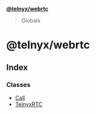 **[@telnyx/webrtc](README.md)**

> Globals

# @telnyx/webrtc

## Index

### Classes

* [Call](classes/call.md)
* [TelnyxRTC](classes/telnyxrtc.md)
